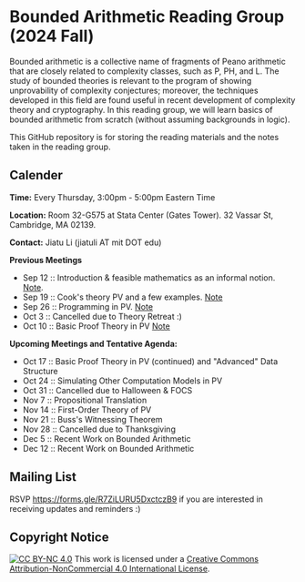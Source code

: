 # Bounded Arithmetic Reading Group (2024 Fall)

Bounded arithmetic is a collective name of fragments of Peano arithmetic that are closely related to complexity classes, such as P, PH, and L. The study of bounded theories is relevant to the program of showing unprovability of complexity conjectures; moreover, the techniques developed in this field are found useful in recent development of complexity theory and cryptography. In this reading group, we will learn basics of bounded arithmetic from scratch (without assuming backgrounds in logic). 

This GitHub repository is for storing the reading materials and the notes taken in the reading group.

## Calender

**Time:** Every Thursday, 3:00pm - 5:00pm Eastern Time

**Location:** Room 32-G575 at Stata Center (Gates Tower). 32 Vassar St, Cambridge, MA 02139.

**Contact:** Jiatu Li (jiatuli AT mit DOT edu)

**Previous Meetings**
- Sep 12 :: Introduction & feasible mathematics as an informal notion. [Note](/lec1-bounded-arithmetic.pdf).
- Sep 19 :: Cook's theory $\text{PV}$ and a few examples. [Note](lec2-def-of-pv.pdf)
- Sep 26 :: Programming in PV. [Note](lec3-programming-revised.pdf)
- Oct 3 :: Cancelled due to Theory Retreat :)
- Oct 10 :: Basic Proof Theory in PV [Note](lec4-proof.pdf)

**Upcoming Meetings and Tentative Agenda:** 

- Oct 17 :: Basic Proof Theory in PV (continued) and "Advanced" Data Structure 
- Oct 24 :: Simulating Other Computation Models in PV
- Oct 31 :: Cancelled due to Halloween & FOCS
- Nov 7 :: Propositional Translation 
- Nov 14 :: First-Order Theory of PV
- Nov 21 :: Buss's Witnessing Theorem
- Nov 28 :: Cancelled due to Thanksgiving
- Dec 5 :: Recent Work on Bounded Arithmetic
- Dec 12 :: Recent Work on Bounded Arithmetic

## Mailing List

RSVP https://forms.gle/R7ZiLURU5DxctczB9 if you are interested in receiving updates and reminders :) 

## Copyright Notice

[![CC BY-NC 4.0][cc-by-nc-shield]][cc-by-nc] This work is licensed under a
[Creative Commons Attribution-NonCommercial 4.0 International License][cc-by-nc].

[cc-by-nc]: https://creativecommons.org/licenses/by-nc/4.0/
[cc-by-nc-image]: https://licensebuttons.net/l/by-nc/4.0/88x31.png
[cc-by-nc-shield]: https://img.shields.io/badge/License-CC%20BY--NC%204.0-lightgrey.svg
